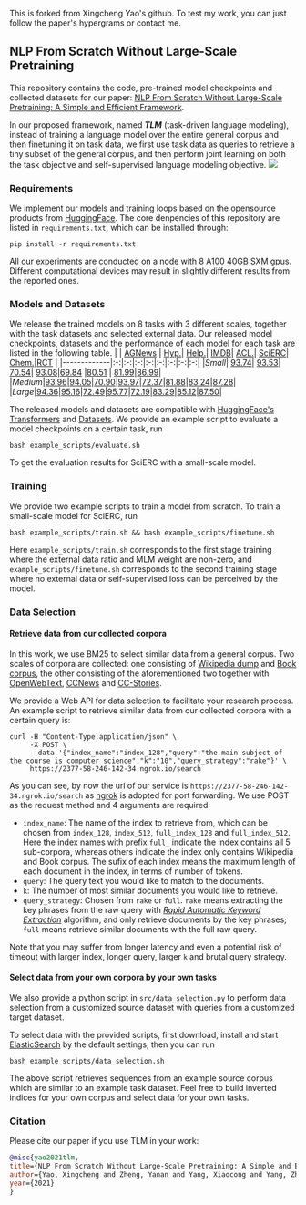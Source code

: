 This is forked from Xingcheng Yao's github.
To test my work, you can just follow the paper's hypergrams or contact me.
## NLP From Scratch Without Large-Scale Pretraining
This repository contains the code, pre-trained model checkpoints and collected datasets for our paper: [NLP From Scratch Without Large-Scale Pretraining: A Simple and Efficient Framework](https://arxiv.org/abs/2111.04130). 

In our proposed framework, named ***TLM*** (task-driven language modeling), instead of training a language model over the entire general corpus and then finetuning it on task data, we first use task data as queries to retrieve a tiny subset of the general corpus, and then perform joint learning on both the task objective and self-supervised language modeling objective. 
![](./fig/framework.png)

### Requirements
We implement our models and training loops based on the opensource products from [HuggingFace](https://huggingface.co/). The core denpencies of this repository are listed in `requirements.txt`, which can be installed through:
```
pip install -r requirements.txt
```
All our experiments are conducted on a node with 8 [A100 40GB SXM](https://www.nvidia.cn/data-center/a100/) gpus. Different computational devices may result in slightly different results from the reported ones.

### Models and Datasets

We release the trained models on 8 tasks with 3 different scales, together with the task datasets and selected external data. Our released model checkpoints, datasets and the performance of each model for each task are listed in the following table.
| | [AGNews](https://huggingface.co/datasets/yxchar/ag-tlm) | [Hyp.](https://huggingface.co/datasets/yxchar/hyp-tlm)| [Help.](https://huggingface.co/datasets/yxchar/amazon-tlm)| [IMDB](https://huggingface.co/datasets/yxchar/imdb-tlm)| [ACL.](https://huggingface.co/datasets/yxchar/citation_intent-tlm)| [SciERC](https://huggingface.co/datasets/yxchar/sciie-tlm)| [Chem.](https://huggingface.co/datasets/yxchar/chemprot-tlm)|[RCT](https://huggingface.co/datasets/yxchar/rct-20k-tlm) |
|-------------|:-:|:-:|:-:|:-:|:-:|:-:|:-:|:-:|
|*Small*| [93.74](https://huggingface.co/yxchar/tlm-ag-small-scale)| [93.53](https://huggingface.co/yxchar/tlm-hyp-small-scale)| [70.54](https://huggingface.co/yxchar/tlm-amazon-small-scale)| [93.08](https://huggingface.co/yxchar/tlm-imdb-small-scale)|[69.84](https://huggingface.co/yxchar/tlm-citation_intent-small-scale) |[80.51](https://huggingface.co/yxchar/tlm-sciie-small-scale) | [81.99](https://huggingface.co/yxchar/tlm-chemprot-small-scale)|[86.99](https://huggingface.co/yxchar/tlm-rct-20k-small-scale)|
|*Medium*|[93.96](https://huggingface.co/yxchar/tlm-ag-medium-scale)|[94.05](https://huggingface.co/yxchar/tlm-hyp-medium-scale)|[70.90](https://huggingface.co/yxchar/tlm-amazon-medium-scale)|[93.97](https://huggingface.co/yxchar/tlm-imdb-medium-scale)|[72.37](https://huggingface.co/yxchar/tlm-citation_intent-medium-scale)|[81.88](https://huggingface.co/yxchar/tlm-sciie-medium-scale)|[83.24](https://huggingface.co/yxchar/tlm-chemprot-medium-scale)|[87.28](https://huggingface.co/yxchar/tlm-rct-20k-medium-scale)|
|*Large*|[94.36](https://huggingface.co/yxchar/tlm-ag-large-scale)|[95.16](https://huggingface.co/yxchar/tlm-hyp-large-scale)|[72.49](https://huggingface.co/yxchar/tlm-amazon-large-scale)|[95.77](https://huggingface.co/yxchar/tlm-imdb-medium-scale)|[72.19](https://huggingface.co/yxchar/tlm-citation_intent-large-scale)|[83.29](https://huggingface.co/yxchar/tlm-sciie-large-scale)|[85.12](https://huggingface.co/yxchar/tlm-chemprot-large-scale)|[87.50](https://huggingface.co/yxchar/tlm-rct-20k-large-scale)|

The released models and datasets are compatible with [HuggingFace's Transformers](https://huggingface.co/transformers/) and [Datasets](https://huggingface.co/docs/datasets/index.html). We provide an example script to evaluate a model checkpoints on a certain task, run 
```
bash example_scripts/evaluate.sh
```
To get the evaluation results for SciERC with a small-scale model.

### Training

We provide two example scripts to train a model from scratch. To train a small-scale model for SciERC, run
```
bash example_scripts/train.sh && bash example_scripts/finetune.sh
```
Here `example_scripts/train.sh` corresponds to the first stage training where the external data ratio and MLM weight are non-zero, and `example_scripts/finetune.sh` corresponds to the second training stage where no external data or self-supervised loss can be perceived by the model. 

### Data Selection

#### Retrieve data from our collected corpora
In this work, we use BM25 to select similar data from a general corpus. Two scales of corpora are collected: one consisting of [Wikipedia dump](https://dumps.wikimedia.org/enwiki/) and [Book corpus](https://github.com/soskek/bookcorpus), the other consisting of the aforementioned two together with [OpenWebText](https://huggingface.co/datasets/openwebtext), [CCNews](https://cloudstor.aarnet.edu.au/plus/s/M8BvXxe6faLZ4uE) and [CC-Stories](https://paperswithcode.com/dataset/cc-stories). 

We provide a Web API for data selection to facilitate your research process. An example script to retrieve similar data from our collected corpora with a certain query is:
```
curl -H "Content-Type:application/json" \
     -X POST \
     --data '{"index_name":"index_128","query":"the main subject of the course is computer science","k":"10","query_strategy":"rake"}' \
     https://2377-58-246-142-34.ngrok.io/search
```
As you can see, by now the url of our service is `https://2377-58-246-142-34.ngrok.io/search` as [ngrok](https://ngrok.com/) is adopted for port forwarding. We use POST as the request method and 4 arguments are required:
- `index_name`: The name of the index to retrieve from, which can be chosen from `index_128`, `index_512`, `full_index_128` and `full_index_512`. Here the index names with prefix `full_` indicate the index contains all 5 sub-corpora, whereas others indicate the index only contains Wikipedia and Book corpus. The sufix of each index means the maximum length of each document in the index, in terms of number of tokens.
- `query`: The query text you would like to match to the documents.
- `k`: The number of most similar documents you would like to retrieve.
- `query_strategy`: Chosen from `rake` or `full`. `rake` means extracting the key phrases from the raw query with [*Rapid Automatic Keyword Extraction*](https://github.com/csurfer/rake-nltk) algorithm, and only retrieve documents by the key phrases; `full` means retrieve similar documents with the full raw query.

Note that you may suffer from longer latency and even a potential risk of timeout with larger index, longer query, larger `k` and brutal query strategy.

#### Select data from your own corpora by your own tasks
We also provide a python script in `src/data_selection.py` to perform data selection from a customized source dataset with queries from a customized target dataset. 

To select data with the provided scripts, first download, install and start [ElasticSearch](https://www.elastic.co/cn/elasticsearch/) by the default settings, then you can run
```
bash example_scripts/data_selection.sh
```
The above script retrieves sequences from an example source corpus which are similar to an example task dataset. Feel free to build inverted indices for your own corpus and select data for your own tasks.

### Citation
Please cite our paper if you use TLM in your work:
```bibtex
@misc{yao2021tlm,
title={NLP From Scratch Without Large-Scale Pretraining: A Simple and Efficient Framework},
author={Yao, Xingcheng and Zheng, Yanan and Yang, Xiaocong and Yang, Zhilin},
year={2021}
}
```
